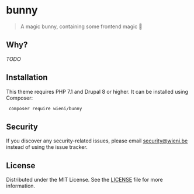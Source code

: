 bunny
======================

> A magic bunny, containing some frontend magic 🐰

## Why?
_TODO_

## Installation
This theme requires PHP 7.1 and Drupal 8 or higher. It can be
installed using Composer:

```bash
 composer require wieni/bunny
```

## Security
If you discover any security-related issues, please email
[security@wieni.be](mailto:security@wieni.be) instead of using the issue
tracker.

## License
Distributed under the MIT License. See the [LICENSE](LICENSE.md) file
for more information.
